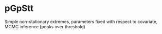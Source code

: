 # pGpStt
Simple non-stationary extremes, parameters fixed with respect to covariate, MCMC inference (peaks over threshold)
